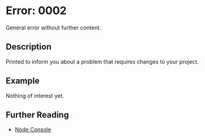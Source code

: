 # Error: 0002

General error without further content.

## Description

Printed to inform you about a problem that requires changes to
your project.

## Example

Nothing of interest yet.

## Further Reading

- [Node Console](https://nodejs.org/api/console.html)
